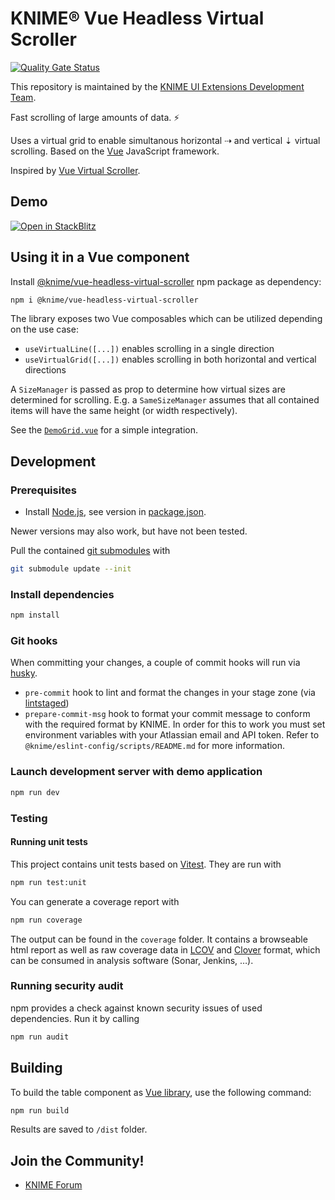 # KNIME® Vue Headless Virtual Scroller

[![Quality Gate Status](https://sonarcloud.io/api/project_badges/measure?project=KNIME_vue-headless-virtual-scrolling&metric=alert_status)](https://sonarcloud.io/summary/new_code?id=KNIME_vue-headless-virtual-scrolling)

This repository is maintained by the [KNIME UI Extensions Development Team](mailto:team-ui-extensions@knime.com).

Fast scrolling of large amounts of data. ⚡️

Uses a virtual grid to enable simultanous horizontal ⇢ and vertical ⇣ virtual scrolling. Based on the [Vue] JavaScript framework.

Inspired by [Vue Virtual Scroller].

## Demo

[![Open in StackBlitz](https://developer.stackblitz.com/img/open_in_stackblitz.svg)](https://stackblitz.com/github/knime/vue-headless-virtual-scroller/tree/master/demo?file=src%2Fcomponents%2FDemoGrid.vue)

## Using it in a Vue component

Install [@knime/vue-headless-virtual-scroller] npm package as dependency:

```sh
npm i @knime/vue-headless-virtual-scroller
```

The library exposes two Vue composables which can be utilized depending on the use case:

- `useVirtualLine([...])` enables scrolling in a single direction
- `useVirtualGrid([...])` enables scrolling in both horizontal and vertical directions

A `SizeManager` is passed as prop to determine how virtual sizes are determined for scrolling. E.g. a `SameSizeManager` assumes that all contained items will have the same height (or width respectively).

See the [`DemoGrid.vue`](demo/src/components/DemoGrid.vue) for a simple integration.

## Development

### Prerequisites

- Install [Node.js][node], see version in [package.json](package.json).

Newer versions may also work, but have not been tested.

Pull the contained [git submodules](https://stackoverflow.com/a/4438292/5134084) with

```sh
git submodule update --init
```

### Install dependencies

```sh
npm install
```

### Git hooks

When committing your changes, a couple of commit hooks will run via [husky].

- `pre-commit` hook to lint and format the changes in your stage zone (via [lintstaged])
- `prepare-commit-msg` hook to format your commit message to conform with the required format by KNIME. In order for this to work you must set environment variables with your Atlassian email and API token. Refer to `@knime/eslint-config/scripts/README.md` for more information.

### Launch development server with demo application

```sh
npm run dev
```

### Testing

#### Running unit tests

This project contains unit tests based on [Vitest].
They are run with

```sh
npm run test:unit
```

You can generate a coverage report with

```sh
npm run coverage
```

The output can be found in the `coverage` folder. It contains a browseable html report as well as raw coverage data in
[LCOV] and [Clover] format, which can be consumed in analysis software (Sonar, Jenkins, …).

### Running security audit

npm provides a check against known security issues of used dependencies. Run it by calling

```sh
npm run audit
```

## Building

To build the table component as [Vue library], use the following command:

```sh
npm run build
```

Results are saved to `/dist` folder.

## Join the Community!

- [KNIME Forum](https://forum.knime.com/)

[Vue]: https://vuejs.org/
[Vue Virtual Scroller]: https://github.com/Akryum/vue-virtual-scroller
[node]: https://knime-com.atlassian.net/wiki/spaces/SPECS/pages/905281540/Node.js+Installation
[Vue library]: https://vitejs.dev/guide/build.html#library-mode
[Vitest]: https://vitest.dev/
[lcov]: https://github.com/linux-test-project/lcov
[clover]: http://openclover.org/
[husky]: https://www.npmjs.com/package/husky
[lintstaged]: https://github.com/okonet/lint-staged
[@knime/vue-headless-virtual-scroller]: https://www.npmjs.com/package/@knime/vue-headless-virtual-scroller
